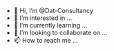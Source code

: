 - 👋 Hi, I’m @Dat-Consultancy
- 👀 I’m interested in ...
- 🌱 I’m currently learning ...
- 💞️ I’m looking to collaborate on ...
- 📫 How to reach me ...

<!---
Dat-Consultancy/Dat-Consultancy is a ✨ special ✨ repository because its `README.md` (this file) appears on your GitHub profile.
You can click the Preview link to take a look at your changes.
--->
